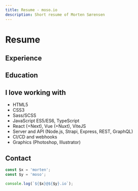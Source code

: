 ```yaml
---
title: Resume - moso.io
description: Short resume of Morten Sørensen
---
```


<script setup lang="ts">
import divider from '../src/components/divider.vue';
import experience from '../src/components/experience.vue';
import education from '../src/components/education.vue';
</script>

# Resume

<divider />

## Experience

<experience />

## Education

<education />

## I love working with

- HTML5
- CSS3
- Sass/SCSS
- JavaScript ES5/ES6, TypeScript
- React (+Next), Vue (+Nuxt), ViteJS
- Server and API (Node.js, Strapi, Express, REST, GraphQL)
- CI/CD and webhooks
- Graphics (Photoshop, Illustrator)

## Contact

```javascript
const $x = 'morten';
const $y = 'moso';

console.log(`${$x}@${$y}.io`);
```
